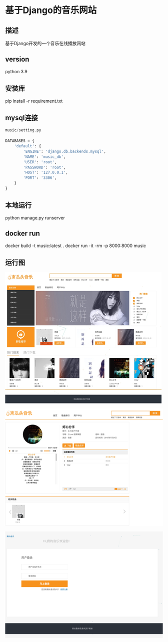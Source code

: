 # 基于Django的音乐网站

## 描述
基于Django开发的一个音乐在线播放网站

## version
python 3.9

## 安装库
pip install -r requirement.txt

## mysql连接
```python
music/setting.py

DATABASES = {
    'default': {
        'ENGINE': 'django.db.backends.mysql',
        'NAME': 'music_db',
        'USER': 'root',
        'PASSWORD': 'root',
        'HOST': '127.0.0.1',
        'PORT': '3306',
    }
}
```

## 本地运行
python manage.py runserver

## docker run
docker build -t music:latest .
docker run -it -rm -p 8000:8000 music

## 运行图
![demo1](https://github.com/Mzihao/dj-music/blob/master/static/image/demo1.png)

![demo1](https://github.com/Mzihao/dj-music/blob/master/static/image/demo2.png)

![demo1](https://github.com/Mzihao/dj-music/blob/master/static/image/demo3.png)
